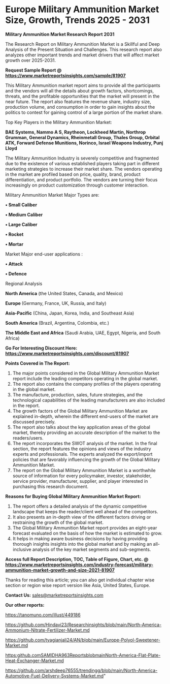  # Europe Military Ammunition Market Size, Growth, Trends 2025 - 2031

<strong>Military Ammunition Market Research Report 2031</strong>

The Research Report on Military Ammunition Market is a Skillful and Deep Analysis of the Present Situation and Challenges. This research report also analyzes other important trends and market drivers that will affect market growth over 2025-2031.

<strong>Request Sample Report @ <a href=https://www.marketreportsinsights.com/sample/81907>https://www.marketreportsinsights.com/sample/81907</a></strong>

This Military Ammunition market report aims to provide all the participants and the vendors will all the details about growth factors, shortcomings, threats, and the profitable opportunities that the market will present in the near future. The report also features the revenue share, industry size, production volume, and consumption in order to gain insights about the politics to contest for gaining control of a large portion of the market share.

Top Key Players in the Military Ammunition Market:

<strong>BAE Systems, Nammo A S, Raytheon, Lockheed Martin, Northrop Grumman, General Dynamics, Rheinmetall Group, Thales Group, Orbital ATK, Forward Defense Munitions, Norinco, Israel Weapons Industry, Punj Lloyd</strong>

The Military Ammunition Industry is severely competitive and fragmented due to the existence of various established players taking part in different marketing strategies to increase their market share. The vendors operating in the market are profiled based on price, quality, brand, product differentiation, and product portfolio. The vendors are turning their focus increasingly on product customization through customer interaction.

Military Ammunition Market Major Types are:

<strong>• Small Caliber

• Medium Caliber

• Large Caliber

• Rocket

• Mortar</strong>

Market Major end-user applications :

<strong>• Attack

• Defence</strong>

Regional Analysis

</u><strong><b>North America</b></strong> (the United States, Canada, and Mexico)

<strong><b>Europe </b></strong>(Germany, France, UK, Russia, and Italy)

<strong><b>Asia-Pacific</b></strong> (China, Japan, Korea, India, and Southeast Asia)

<strong><b>South America</b></strong> (Brazil, Argentina, Colombia, etc.)

<strong><b>The Middle East and Africa</b></strong> (Saudi Arabia, UAE, Egypt, Nigeria, and South Africa)

<strong>Go For Interesting Discount Here: <a href=https://www.marketreportsinsights.com/discount/81907>https://www.marketreportsinsights.com/discount/81907</a></strong>

<strong>Points Covered in The Report:</strong>
<ol>
  <li>The major points considered in the Global Military Ammunition Market report include the leading competitors operating in the global market.</li>
  <li>The report also contains the company profiles of the players operating in the global market.</li>
  <li>The manufacture, production, sales, future strategies, and the technological capabilities of the leading manufacturers are also included in the report.</li>
  <li>The growth factors of the Global Military Ammunition Market are explained in-depth, wherein the different end-users of the market are discussed precisely.</li>
  <li>The report also talks about the key application areas of the global market, thereby providing an accurate description of the market to the readers/users.</li>
  <li>The report incorporates the SWOT analysis of the market. In the final section, the report features the opinions and views of the industry experts and professionals. The experts analyzed the export/import policies that are favorably influencing the growth of the Global Military Ammunition Market.</li>
  <li>The report on the Global Military Ammunition Market is a worthwhile source of information for every policymaker, investor, stakeholder, service provider, manufacturer, supplier, and player interested in purchasing this research document.</li>
</ol>
<strong>Reasons for Buying Global Military Ammunition Market Report:</strong>

<ol>
  <li>The report offers a detailed analysis of the dynamic competitive landscape that keeps the reader/client well ahead of the competitors.</li>
  <li>It also presents an in-depth view of the different factors driving or restraining the growth of the global market.</li>
  <li>The Global Military Ammunition Market report provides an eight-year forecast evaluated on the basis of how the market is estimated to grow.</li>
  <li>It helps in making aware business decisions by having providing thorough insights insights into the global market and by making an all-inclusive analysis of the key market segments and sub-segments.</li>
</ol>
<strong>Access full Report Description, TOC, Table of Figure, Chart, etc. @ <a href=https://www.marketreportsinsights.com/industry-forecast/military-ammunition-market-growth-and-size-2021-81907>https://www.marketreportsinsights.com/industry-forecast/military-ammunition-market-growth-and-size-2021-81907</a></strong>


Thanks for reading this article; you can also get individual chapter wise section or region wise report version like Asia, United States, Europe.

<strong>Contact Us:</strong>
sales@marketreportsinsights.com

<strong>Our other reports:</strong>

<a href=https://tanomuno.com/illust/449186>https://tanomuno.com/illust/449186</a>

<a href=https://github.com/Hindavi23/Researchinsights/blob/main/North-America-Ammonium-Nitrate-Fertilizer-Market.md>https://github.com/Hindavi23/Researchinsights/blob/main/North-America-Ammonium-Nitrate-Fertilizer-Market.md</a>

<a href=https://github.com/tyagianjali24/AN/blob/main/Europe-Polyol-Sweetener-Market.md>https://github.com/tyagianjali24/AN/blob/main/Europe-Polyol-Sweetener-Market.md</a>

<a href=https:github.comSAMIDHA963ReportsblobmainNorth-America-Flat-Plate-Heat-Exchanger-Market.md>https:github.comSAMIDHA963ReportsblobmainNorth-America-Flat-Plate-Heat-Exchanger-Market.md</a>

<a href=https://github.com/arshdeep76555/trendingg/blob/main/North-America-Automotive-Fuel-Delivery-Systems-Market.md>https://github.com/arshdeep76555/trendingg/blob/main/North-America-Automotive-Fuel-Delivery-Systems-Market.md</a>"
